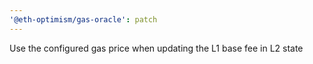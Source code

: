 ```yaml
---
'@eth-optimism/gas-oracle': patch
---
```


Use the configured gas price when updating the L1 base fee in L2 state
